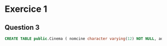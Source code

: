 # Exercice 1

## Question 3
```sql
CREATE TABLE public.Cinema ( nomcine character varying(12) NOT NULL, adresse character varying(40), CONSTRAINT cine_pkey PRIMARY KEY (nomcine) );
```